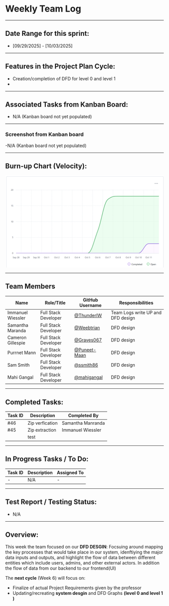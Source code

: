 # Weekly Team Log  
---
## Date Range for this sprint:
- [09/29/2025] - [10/03/2025]  

---

## Features in the Project Plan Cycle:
- Creation/completion of DFD for level 0 and level 1
- 

---

## Associated Tasks from Kanban Board:
- N/A (Kanban board not yet populated)  

---

### Screenshot from Kanban board
-N/A (Kanban board not yet populated)  



---

## Burn-up Chart (Velocity):
![alt text](image.png)

---

## Team Members  

| Name              | Role/Title          | GitHub Username                                          | Responsibilities |
|-------------------|---------------------|----------------------------------------------------------|------------------|
| Immanuel Wiessler | Full Stack Developer | [@ThunderIW](https://github.com/ThunderIW)               |Team Logs write UP  and DFD design   |
| Samantha Maranda  | Full Stack Developer | [@Weebtrian](https://github.com/Weebtrain)               | DFD design  |
| Cameron Gillespie | Full Stack Developer | [@Graves067](https://github.com/Graves067)               | DFD design  |
| Purrnet Mann      | Full Stack Developer | [@Puneet-Maan](https://github.com/Puneet-Maan)           | DFD design  |
| Sam Smith         | Full Stack Developer | [@ssmith86](https://github.com/ssmith86)                 | DFD design  |
| Mahi Gangal       | Full Stack Developer | [@mahigangal](https://github.com/mahigangal)             | DFD design     |

---

## Completed Tasks:

| Task ID | Description                 | Completed By |
| ------- | --------------------------- | ------------ |
| #46     | Zip verfication  |   Samantha Manranda  |
| #45     | Zip extraction | Immanuel Wiessler
|           |   test    |

---

## In Progress Tasks / To Do:

| Task ID | Description        | Assigned To |
| ------- | ------------------ | ----------- |
| -       | N/A                | -           |

---

## Test Report / Testing Status:
- N/A  

---

## Overview:
This week the team focused on our **DFD DESGIN**: Focsuing around mapping the key processes that would take place in our system, idenftiying the major data inputs and outputs, and highlight the flow of data between different entities which include users, admins, and other external actors. In addition the flow of data from our backend to our frontend(UI)



The **next cycle** (Week 6) will focus on:  
- Finalize of actual Project Requirements given by the professor
- Updating/recreating **system desgin** and DFD Graphs **(level 0 and level 1 )**
